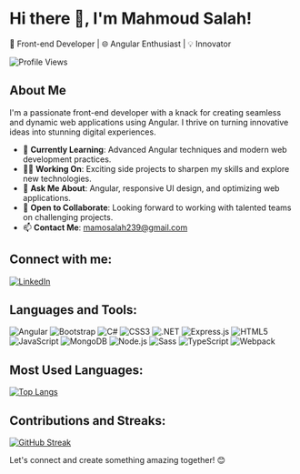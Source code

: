 # Hi there 👋, I'm Mahmoud Salah!

🚀 Front-end Developer | 🌐 Angular Enthusiast | 💡 Innovator

![Profile Views](https://komarev.com/ghpvc/?username=mahmoudsalah239&color=brightgreen&style=flat-square)

## About Me
I'm a passionate front-end developer with a knack for creating seamless and dynamic web applications using Angular. I thrive on turning innovative ideas into stunning digital experiences.

- 🌱 **Currently Learning**: Advanced Angular techniques and modern web development practices.
- 👨‍💻 **Working On**: Exciting side projects to sharpen my skills and explore new technologies.
- 💬 **Ask Me About**: Angular, responsive UI design, and optimizing web applications.
- 🤝 **Open to Collaborate**: Looking forward to working with talented teams on challenging projects.
- 📫 **Contact Me**: [mamosalah239@gmail.com](mailto:mamosalah239@gmail.com)

## Connect with me:
[![LinkedIn](https://img.shields.io/badge/LinkedIn-blue?style=flat-square&logo=linkedin)](https://www.linkedin.com/in/mahm0udsalah/)

## Languages and Tools:
![Angular](https://img.shields.io/badge/Angular-DD0031?style=flat-square&logo=angular&logoColor=white)
![Bootstrap](https://img.shields.io/badge/Bootstrap-563D7C?style=flat-square&logo=bootstrap&logoColor=white)
![C#](https://img.shields.io/badge/C%23-239120?style=flat-square&logo=c-sharp&logoColor=white)
![CSS3](https://img.shields.io/badge/CSS3-1572B6?style=flat-square&logo=css3&logoColor=white)
![.NET](https://img.shields.io/badge/.NET-512BD4?style=flat-square&logo=dot-net&logoColor=white)
![Express.js](https://img.shields.io/badge/Express.js-404D59?style=flat-square&logo=express&logoColor=white)
![HTML5](https://img.shields.io/badge/HTML5-E34F26?style=flat-square&logo=html5&logoColor=white)
![JavaScript](https://img.shields.io/badge/JavaScript-F7DF1E?style=flat-square&logo=javascript&logoColor=black)
![MongoDB](https://img.shields.io/badge/MongoDB-47A248?style=flat-square&logo=mongodb&logoColor=white)
![Node.js](https://img.shields.io/badge/Node.js-339933?style=flat-square&logo=nodedotjs&logoColor=white)
![Sass](https://img.shields.io/badge/Sass-CC6699?style=flat-square&logo=sass&logoColor=white)
![TypeScript](https://img.shields.io/badge/TypeScript-3178C6?style=flat-square&logo=typescript&logoColor=white)
![Webpack](https://img.shields.io/badge/Webpack-8DD6F9?style=flat-square&logo=webpack&logoColor=black)

## Most Used Languages:
[![Top Langs](https://github-readme-stats.vercel.app/api/top-langs/?username=mahmoudsalah239&layout=compact&theme=default)](https://github.com/mahmoudsalah239/github-readme-stats)

## Contributions and Streaks:
[![GitHub Streak](https://github-readme-streak-stats.herokuapp.com/?user=mahmoudsalah239&theme=default)](https://git.io/streak-stats)

Let's connect and create something amazing together! 😊
